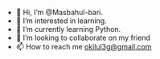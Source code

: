- 👋 Hi, I’m @Masbahul-bari.
- 👀 I’m interested in learning.
- 🌱 I’m currently learning Python.
- 💞️ I’m looking to collaborate on my friend
- 📫 How to reach me okilul3g@gmail.com

<!---
Masbahul-bari/Masbahul-bari is a ✨ special ✨ repository because its `README.md` (this file) appears on your GitHub profile.
You can click the Preview link to take a look at your changes.
--->
